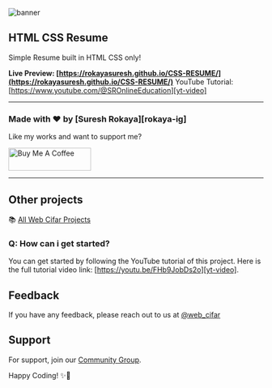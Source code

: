 ![banner](./banner.jpg)

## HTML CSS Resume

Simple Resume built in HTML CSS only!

**Live Preview: [https://rokayasuresh.github.io/CSS-RESUME/](https://rokayasuresh.github.io/CSS-RESUME/)**
YouTube Tutorial: [https://www.youtube.com/@SROnlineEducation][yt-video]

---

### Made with ❤️ by [Suresh Rokaya][rokaya-ig]

Like my works and want to support me?

<a href="https://www.buymeacoffee.com/shaifarfan08" target="_blank"><img src="https://www.youtube.com/@SROnlineEducation" alt="Buy Me A Coffee" style="height: 45px !important;width: 162.75px !important;" ></a>

---

## Other projects

📚 [All Web Cifar Projects][wc-projects]

### Q: How can i get started?

You can get started by following the YouTube tutorial of this project. Here is the full tutorial video link: [https://youtu.be/FHb9JobDs2o][yt-video].

## Feedback

If you have any feedback, please reach out to us at [@web_cifar][wc-tw]

## Support

For support, join our [Community Group][wc-fb-group].

Happy Coding! ✨🚀

[wc-tw]: http://twitter.com/webcifar
[wc-yt]: http://www.youtube.com/webcifarOfficial
[arfan-ig]: https://www.instagram.com/shaifarfan08/
[wc-projects]: https://github.com/ShaifArfan/wc-project-tutorials
[wc-fb-group]: https://www.facebook.com/groups/webcifar
[buymeacoffee]: https://www.buymeacoffee.com/shaifarfan08
[yt-video]: https://youtu.be/FHb9JobDs2o
